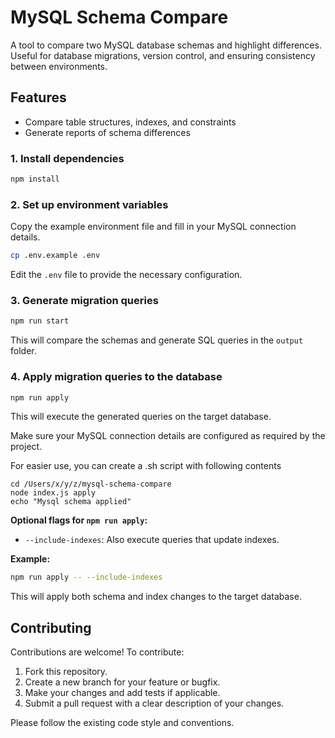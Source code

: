 # MySQL Schema Compare

A tool to compare two MySQL database schemas and highlight differences. Useful for database migrations, version control, and ensuring consistency between environments.

## Features

- Compare table structures, indexes, and constraints
- Generate reports of schema differences

  
### 1. Install dependencies

```bash
npm install
```

### 2. Set up environment variables

Copy the example environment file and fill in your MySQL connection details.

```bash
cp .env.example .env
```

Edit the `.env` file to provide the necessary configuration.

### 3. Generate migration queries

```bash
npm run start
```

This will compare the schemas and generate SQL queries in the `output` folder.

### 4. Apply migration queries to the database

```bash
npm run apply
```

This will execute the generated queries on the target database.

Make sure your MySQL connection details are configured as required by the project.

For easier use, you can create a .sh script with following contents
```
cd /Users/x/y/z/mysql-schema-compare
node index.js apply
echo "Mysql schema applied"
```

**Optional flags for `npm run apply`:**

- `--include-indexes`: Also execute queries that update indexes.

**Example:**

```bash
npm run apply -- --include-indexes
```

This will apply both schema and index changes to the target database.

## Contributing

Contributions are welcome! To contribute:

1. Fork this repository.
2. Create a new branch for your feature or bugfix.
3. Make your changes and add tests if applicable.
4. Submit a pull request with a clear description of your changes.

Please follow the existing code style and conventions.
